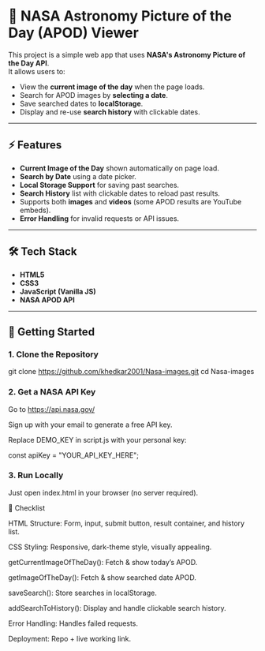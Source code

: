 # 🚀 NASA Astronomy Picture of the Day (APOD) Viewer

This project is a simple web app that uses **NASA's Astronomy Picture of the Day API**.  
It allows users to:

- View the **current image of the day** when the page loads.
- Search for APOD images by **selecting a date**.
- Save searched dates to **localStorage**.
- Display and re-use **search history** with clickable dates.


---

## ⚡ Features

- **Current Image of the Day** shown automatically on page load.
- **Search by Date** using a date picker.
- **Local Storage Support** for saving past searches.
- **Search History** list with clickable dates to reload past results.
- Supports both **images** and **videos** (some APOD results are YouTube embeds).
- **Error Handling** for invalid requests or API issues.

---

## 🛠️ Tech Stack

- **HTML5**
- **CSS3**
- **JavaScript (Vanilla JS)**
- **NASA APOD API**

---

## 🔑 Getting Started

### 1. Clone the Repository

git clone https://github.com/khedkar2001/Nasa-images.git
cd Nasa-images

### 2. Get a NASA API Key

Go to https://api.nasa.gov/

Sign up with your email to generate a free API key.

Replace DEMO_KEY in script.js with your personal key:

const apiKey = "YOUR_API_KEY_HERE";

### 3. Run Locally

Just open index.html in your browser (no server required).


🎯 Checklist

 HTML Structure: Form, input, submit button, result container, and history list.

 CSS Styling: Responsive, dark-theme style, visually appealing.

 getCurrentImageOfTheDay(): Fetch & show today’s APOD.

 getImageOfTheDay(): Fetch & show searched date APOD.

 saveSearch(): Store searches in localStorage.

 addSearchToHistory(): Display and handle clickable search history.

 Error Handling: Handles failed requests.

 Deployment: Repo + live working link.
